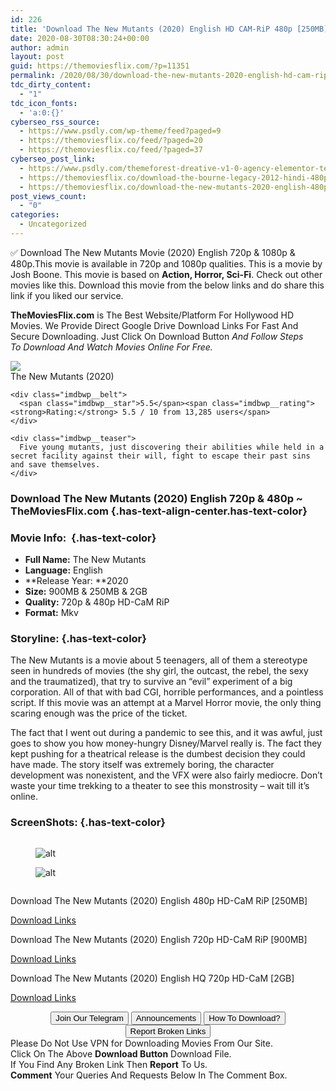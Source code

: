 ```yaml
---
id: 226
title: 'Download The New Mutants (2020) English HD CAM-RiP 480p [250MB] || 720p [900MB] || 720p HQ HD-CaM [2GB]'
date: 2020-08-30T08:30:24+00:00
author: admin
layout: post
guid: https://themoviesflix.com/?p=11351
permalink: /2020/08/30/download-the-new-mutants-2020-english-hd-cam-rip-480p-250mb-720p-900mb-720p-hq-hd-cam-2gb/
tdc_dirty_content:
  - "1"
tdc_icon_fonts:
  - 'a:0:{}'
cyberseo_rss_source:
  - https://www.psdly.com/wp-theme/feed?paged=9
  - https://themoviesflix.co/feed/?paged=20
  - https://themoviesflix.co/feed/?paged=37
cyberseo_post_link:
  - https://www.psdly.com/themeforest-dreative-v1-0-agency-elementor-template-kit-28305648
  - https://themoviesflix.co/download-the-bourne-legacy-2012-hindi-480p-720p-1080p/
  - https://themoviesflix.co/download-the-new-mutants-2020-english-480p-720p/
post_views_count:
  - "0"
categories:
  - Uncategorized
---
```

✅ Download The New Mutants&nbsp;Movie&nbsp;(2020) English&nbsp;720p &&nbsp;1080p & 480p.This movie is available in&nbsp;720p&nbsp;and&nbsp;1080p&nbsp;qualities. This is a movie by Josh Boone. This movie is based on&nbsp;**Action, Horror, Sci-Fi**. Check out other movies like this. Download this movie from the below links and do share this link if you liked our service.

**TheMoviesFlix.com**&nbsp;is The Best Website/Platform For Hollywood HD Movies. We Provide Direct Google Drive Download Links For Fast And Secure Downloading. Just Click On Download Button&nbsp;_And Follow Steps To&nbsp;Download And Watch Movies Online For Free._

<div class="imdbwp imdbwp--movie dark">
  <div class="imdbwp__thumb">
    <a class="imdbwp__link" target="_blank" title="The New Mutants" href="https://www.imdb.com/title/tt4682266/" rel="nofollow noopener noreferrer"><img class="imdbwp__img" src="https://m.media-amazon.com/images/M/MV5BZDQ2NTdmNDgtMGIwMS00ODE2LTk5M2EtZGZhYzc4MWRlNTU3XkEyXkFqcGdeQXVyNTc4MjczMTM@._V1_SX300.jpg" /></a>
  </div>
  
  <div class="imdbwp__content">
    <div class="imdbwp__header">
      <span class="imdbwp__title">The New Mutants</span> (2020)
    </div>
    
    <div class="imdbwp__belt">
      <span class="imdbwp__star">5.5</span><span class="imdbwp__rating"><strong>Rating:</strong> 5.5 / 10 from 13,285 users</span>
    </div>
    
    <div class="imdbwp__teaser">
      Five young mutants, just discovering their abilities while held in a secret facility against their will, fight to escape their past sins and save themselves.
    </div>
  </div>
</div>

### Download The New Mutants (2020) English 720p & 480p ~ TheMoviesFlix.com {.has-text-align-center.has-text-color}

### Movie Info:&nbsp; {.has-text-color}

  * **Full Name:**&nbsp;The New Mutants
  * **Language:**&nbsp;English
  * **Release Year:&nbsp;**2020
  * **Size:**&nbsp;900MB & 250MB & 2GB
  * **Quality:**&nbsp;720p & 480p&nbsp;HD-CaM RiP
  * **Format:**&nbsp;Mkv

### Storyline: {.has-text-color}

The New Mutants is a movie about 5 teenagers, all of them a stereotype seen in hundreds of movies (the shy girl, the outcast, the rebel, the sexy and the traumatized), that try to survive an “evil” experiment of a big corporation. All of that with bad CGI, horrible performances, and a pointless script. If this movie was an attempt at a Marvel Horror movie, the only thing scaring enough was the price of the ticket.

The fact that I went out during a pandemic to see this, and it was awful, just goes to show you how money-hungry Disney/Marvel really is. The fact they kept pushing for a theatrical release is the dumbest decision they could have made. The story itself was extremely boring, the character development was nonexistent, and the VFX were also fairly mediocre. Don’t waste your time trekking to a theater to see this monstrosity – wait till it’s online.

### ScreenShots: {.has-text-color}

<div class="wp-block-image">
  <figure class="aligncenter"><img src="https://i.imgur.com/0J8p7qR.jpg" alt /></figure>
</div><figure class="wp-block-image alignwide">

![alt](https://i.imgur.com/85mSM6K.jpg) </figure> <figure class="wp-block-image alignwide">![alt](https://i.imgur.com/cFaRy6r.jpg)</figure> 

<div class="wp-block-image">
  <figure class="aligncenter"><img src="https://i.imgur.com/oF08njF.jpg" alt /></figure>
</div>

<p class="has-text-align-center has-text-color has-medium-font-size">
  Download The New Mutants (2020) English 480p HD-CaM RiP [250MB]
</p>

<span class="mb-center maxbutton-3-center"><span class="maxbutton-3-container mb-container"><a class="maxbutton-3 maxbutton maxbutton-post-button" target="_blank" rel="nofollow noopener noreferrer" href="https://coinquint.com/a7736/"><span class="mb-text">Download Links</span></a></span></span>

<p class="has-text-align-center has-text-color has-medium-font-size">
  Download The New Mutants (2020) English 720p HD-CaM RiP [900MB]
</p>

<span class="mb-center maxbutton-3-center"><span class="maxbutton-3-container mb-container"><a class="maxbutton-3 maxbutton maxbutton-post-button" target="_blank" rel="nofollow noopener noreferrer" href="https://coinquint.com/a7738/"><span class="mb-text">Download Links</span></a></span></span>

<p class="has-text-align-center has-text-color has-medium-font-size">
  Download The New Mutants (2020) English HQ 720p HD-CaM [2GB]
</p>

<span class="mb-center maxbutton-3-center"><span class="maxbutton-3-container mb-container"><a class="maxbutton-3 maxbutton maxbutton-post-button" target="_blank" rel="nofollow noopener noreferrer" href="https://coinquint.com/a7740/"><span class="mb-text">Download Links</span></a></span></span>

<center>
</center>

<center>
  <a href="https://t.me/themoviesflixcom" target="_blank" data-wpel-link="external" rel="nofollow external noopener noreferrer"><button class="button button5">Join Our Telegram</button></a> <a href="https://themoviesflix.co/download-the-new-mutants-2020-english-480p-720p/#" target="_blank" data-wpel-link="external" rel="nofollow external noopener noreferrer"><button class="button button5">Announcements</button></a> <a href="https://themoviesflix.com/how-to-download/" target="_blank" data-wpel-link="external" rel="nofollow external noopener noreferrer"><button class="button button5">How To Download?</button></a> <a href="https://themoviesflix.co/download-the-new-mutants-2020-english-480p-720p/#" target="_blank" data-wpel-link="external" rel="nofollow external noopener noreferrer"><button class="button button5">Report Broken Links</button></a>
</center>

<div class="alert alert-danger">
  Please Do Not Use VPN for Downloading Movies From Our Site.
</div>

<div class="alert alert-success">
  Click On The Above <strong>Download Button</strong> Download File.
</div>

<div class="alert alert-warning">
  If You Find Any Broken Link Then <strong>Report</strong> To Us.
</div>

<div class="alert alert-info">
  <strong>Comment</strong> Your Queries And Requests Below In The Comment Box.
</div>